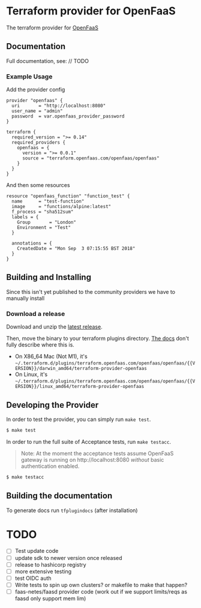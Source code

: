 # Terraform provider for OpenFaaS

The terraform provider for [OpenFaaS](https://www.openfaas.com/)

## Documentation

Full documentation, see: // TODO


### Example Usage

Add the provider config 
```hcl
provider "openfaas" {
  uri       = "http://localhost:8080"
  user_name = "admin"
  password  = var.openfaas_provider_password
}

terraform {
  required_version = ">= 0.14"
  required_providers {
    openfaas = {
      version = ">= 0.0.1"
      source = "terraform.openfaas.com/openfaas/openfaas"
    }
  }
}

```

And then some resources
```hcl
resource "openfaas_function" "function_test" {
  name      = "test-function"
  image     = "functions/alpine:latest"
  f_process = "sha512sum"
  labels = {
    Group       = "London"
    Environment = "Test"
  }

  annotations = {
    CreatedDate = "Mon Sep  3 07:15:55 BST 2018"
  }
}
```


## Building and Installing
Since this isn't yet published to the community providers we have to manually install

### Download a release

Download and unzip the [latest release](https://github.com/Waterdrips/terraform-provider-openfaas/releases/latest).

Then, move the binary to your terraform plugins directory. [The docs](https://www.terraform.io/docs/configuration/providers.html#third-party-plugins)
don't fully describe where this is.

* On X86_64 Mac (Not M1), it's `~/.terraform.d/plugins/terraform.openfaas.com/openfaas/openfaas/{{VERSION}}/darwin_amd64/terraform-provider-openfaas`
* On Linux, it's `~/.terraform.d/plugins/terraform.openfaas.com/openfaas/openfaas/{{VERSION}}/linux_amd64/terraform-provider-openfaas`

## Developing the Provider

In order to test the provider, you can simply run `make test`.

```sh
$ make test
```

In order to run the full suite of Acceptance tests, run `make testacc`.

> Note: At the moment the acceptance tests assume OpenFaaS gateway is running on http://localhost:8080 *without* 
basic authentication enabled.

```sh
$ make testacc
```

## Building the documentation

To generate docs run `tfplugindocs` (after installation)

# TODO
- [ ] Test update code
- [ ] update sdk to newer version once released
- [ ] release to hashicorp registry
- [ ] more extensive testing
- [ ] test OIDC auth
- [ ] Write tests to spin up own clusters? or makefile to make that happen?
- [ ] faas-netes/faasd provider code (work out if we support limits/reqs as faasd only support mem lim)